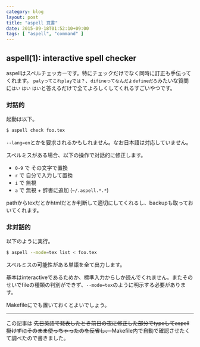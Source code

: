 ```yaml
---
category: blog
layout: post
title: "aspell 覚書"
date: 2015-09-18T01:52:10+09:00
tags: [ "aspell", "command" ]
---
```


## aspell(1): interactive spell checker

aspellはスペルチェッカーです。特にチェックだけでなく同時に訂正も手伝ってくれます。
`palyってこれplayでは？`、`difineってなんだよdefineだろ`みたいな質問に`はい` `はい` `はい`と答えるだけで全てよろしくしてくれるすごいやつです。

<!-- more -->

### 対話的

起動は以下。

``` sh
$ aspell check foo.tex
```

`--lang=en`とかを要求されるかもしれません。なお日本語は対応していません。


スペルミスがある場合、以下の操作で対話的に修正します。

-   `0-9` で その文字で置換
-   `r` で 自分で入力して置換
-   `i` で 無視
-   `a` で 無視 + 辞書に追加 (`~/.aspell.*.*`)

pathからtexだとかhtmlだとか判断して適切にしてくれるし、backupも取っておいてくれます。

### 非対話的

以下のように実行。

``` sh
$ aspell --mode=tex list < foo.tex
```

スペルミスの可能性がある単語を全て出力します。

基本はinteractiveであるためか、標準入力からしか読んでくれません。またそのせいでfileの種類の判別ができず、`--mode=tex`のように明示する必要があります。

Makefileにでも置いておくとよいでしょう。

---

この記事は <del> 先日英語で発表したとき前日の夜に修正した部分でtypoしてaspell掛けずにそのまま使っちゃったのを反省し、 </del> Makefile内で自動で確認させたくて調べたので書きました。
